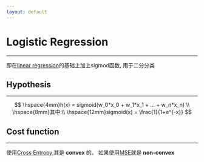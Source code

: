 ```yaml
---
layout: default
---
```


__Logistic Regression__
==========
----    
即在[linear regression](./linear_regression.html)的基础上加上sigmod函数, 用于二分分类    
    
__Hypothesis__     
----    
---    
$$
\hspace{4mm}h(x) = sigmoid(w_0*x_0 + w_1*x_1 + ... + w_n*x_n)  \\
\hspace{8mm}其中:\\
\hspace{12mm}sigmoid(x) = \frac{1}{1+e^{-x}}
$$    
       
__Cost function__    
----    
---    
使用[Cross Entropy](../criterion/squared_loss.html),其是 __convex__ 的。
如果使用[MSE](../criterion/squared_loss.html)就是 __non-convex__    
<br />     


